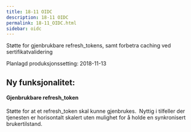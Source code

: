 ```yaml
---
title: 18-11 OIDC
description: 18-11 OIDC
permalink: 18-11_OIDC.html
sidebar: oidc
---
```



Støtte for gjenbrukbare refresh\_tokens, samt forbetra caching ved sertifikatvalidering



Planlagd produksjonssetting: 2018-11-13

## Ny funksjonalitet:


#### Gjenbrukbare refresh_token

Støtte for at et refresh\_token skal kunne gjenbrukes.&nbsp; Nyttig i tilfeller der tjenesten er horisontalt skalert uten mulighet for å holde en synkronisert brukertilstand.


